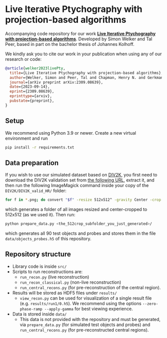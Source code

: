 # Live Iterative Ptychography with projection-based algorithms

Accompanying code repository for our work
[**Live Iterative Ptychography with projection-based algorithms**](https://arxiv.org/abs/2309.08639).
Developed by Simon Welker and Tal Peer, based in part on the bachelor thesis of Johannes Kolhoff.

We kindly ask you to cite our work in your publication when using any of our research or code:

```bib
@article{welker2023livePty,
  title={Live Iterative Ptychography with projection-based algorithms},
  author={Welker, Simon and Peer, Tal and Chapman, Henry N. and Gerkmann, Timo},
  journal={arXiv preprint arXiv:2309.08639},
  date={2023-09-14},
  eprint={2309.08639},
  eprinttype={arxiv},
  pubstate={preprint},
}
```


## Setup

We recommend using Python 3.9 or newer. Create a new virtual environment and run

```bash
pip install -r requirements.txt
```


## Data preparation

If you wish to use our simulated dataset based on [DIV2K](https://data.vision.ee.ethz.ch/cvl/DIV2K/), you first need to
download the DIV2K validation set from [the following URL](http://data.vision.ee.ethz.ch/cvl/DIV2K/DIV2K_valid_HR.zip),
extract it, and then run the following ImageMagick command inside your copy of the `DIV2K/DIV2K_valid_HR/` folder:

```bash
for f in *.png; do convert "$f" -resize 512x512^ -gravity Center -crop 512x512+0+0 +repage "512crop/${f}"; done
```

which generates a folder of all images resized and center-cropped to 512x512 (as we used it). Then run:

```bash
python prepare_data.py <the_512crop_subfolder_you_just_generated>/
```

which generates all 90 test objects and probes and stores them in the file `data/objects_probes.h5` of this repository.


## Repository structure

- Library code is inside `src/`
- Scripts to run reconstructions are:
    - `run_recon.py` (live reconstruction)
    - `run_recon_classical.py` (non-live reconstruction)
    - `run_central_recons.py` (for pre-reconstruction of the central region).
- Results will be stored as HDF5 files under `results/`
    - `view_recon.py` can be used for visualization of a single result file (e.g. `results/run1/0.h5`).
      We recommend using the options `--zero-phase-ramp --apply-gamma` for best viewing experience.
- Data is stored inside `data/`
    - This data is not provided with the repository and must be generated, via `prepare_data.py`
      (for simulated test objects and probes) and `run_central_recons.py` (for pre-reconstructed central regions).

